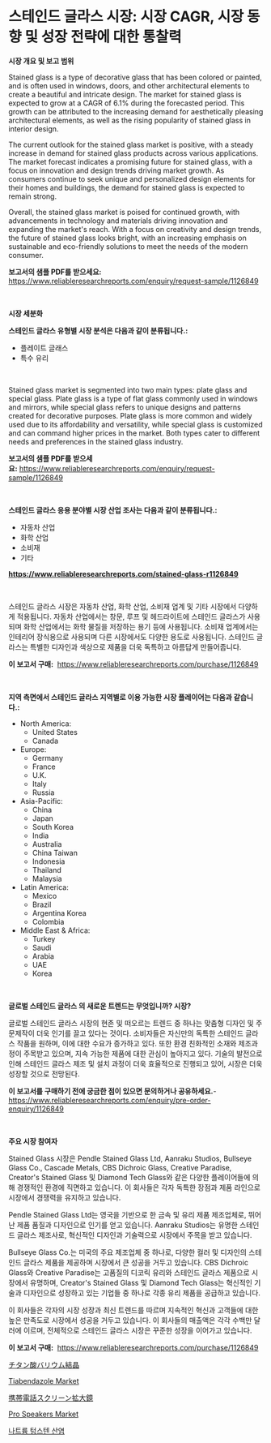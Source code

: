 <p><h1>스테인드 글라스 시장: 시장 CAGR, 시장 동향 및 성장 전략에 대한 통찰력</h1></p><p><strong>시장 개요 및 보고 범위</strong></p>
<p><p>Stained glass is a type of decorative glass that has been colored or painted, and is often used in windows, doors, and other architectural elements to create a beautiful and intricate design. The market for stained glass is expected to grow at a CAGR of 6.1% during the forecasted period. This growth can be attributed to the increasing demand for aesthetically pleasing architectural elements, as well as the rising popularity of stained glass in interior design.</p><p>The current outlook for the stained glass market is positive, with a steady increase in demand for stained glass products across various applications. The market forecast indicates a promising future for stained glass, with a focus on innovation and design trends driving market growth. As consumers continue to seek unique and personalized design elements for their homes and buildings, the demand for stained glass is expected to remain strong.</p><p>Overall, the stained glass market is poised for continued growth, with advancements in technology and materials driving innovation and expanding the market's reach. With a focus on creativity and design trends, the future of stained glass looks bright, with an increasing emphasis on sustainable and eco-friendly solutions to meet the needs of the modern consumer.</p></p>
<p><strong>보고서의 샘플 PDF를 받으세요:</strong> <a href="https://www.reliableresearchreports.com/enquiry/request-sample/1126849">https://www.reliableresearchreports.com/enquiry/request-sample/1126849</a></p>
<p>&nbsp;</p>
<p><strong>시장 세분화</strong></p>
<p><strong>스테인드 글라스 유형별 시장 분석은 다음과 같이 분류됩니다.:</strong></p>
<p><ul><li>플레이트 글래스</li><li>특수 유리</li></ul></p>
<p>&nbsp;</p>
<p><p>Stained glass market is segmented into two main types: plate glass and special glass. Plate glass is a type of flat glass commonly used in windows and mirrors, while special glass refers to unique designs and patterns created for decorative purposes. Plate glass is more common and widely used due to its affordability and versatility, while special glass is customized and can command higher prices in the market. Both types cater to different needs and preferences in the stained glass industry.</p></p>
<p><strong>보고서의 샘플 PDF를 받으세요:</strong>&nbsp;<a href="https://www.reliableresearchreports.com/enquiry/request-sample/1126849">https://www.reliableresearchreports.com/enquiry/request-sample/1126849</a></p>
<p>&nbsp;</p>
<p><strong> 스테인드 글라스 응용 분야별 시장 산업 조사는 다음과 같이 분류됩니다.:</strong></p>
<p><ul><li>자동차 산업</li><li>화학 산업</li><li>소비재</li><li>기타</li></ul></p>
<p><strong><a href="https://www.reliableresearchreports.com/stained-glass-r1126849">https://www.reliableresearchreports.com/stained-glass-r1126849</a></strong></p>
<p>&nbsp;</p>
<p><p>스테인드 글라스 시장은 자동차 산업, 화학 산업, 소비재 업계 및 기타 시장에서 다양하게 적용됩니다. 자동차 산업에서는 창문, 루프 및 헤드라이트에 스테인드 글라스가 사용되며 화학 산업에서는 화학 물질을 저장하는 용기 등에 사용됩니다. 소비재 업계에서는 인테리어 장식용으로 사용되며 다른 시장에서도 다양한 용도로 사용됩니다. 스테인드 글라스는 특별한 디자인과 색상으로 제품을 더욱 독특하고 아름답게 만들어줍니다.</p></p>
<p><strong>이 보고서 구매:</strong>&nbsp; <a href="https://www.reliableresearchreports.com/purchase/1126849">https://www.reliableresearchreports.com/purchase/1126849</a></p>
<p>&nbsp;</p>
<p><strong>지역 측면에서 스테인드 글라스 지역별로 이용 가능한 시장 플레이어는 다음과 같습니다.:</strong></p>
<p><ul>
    <li>
        North America:
        <ul>
            <li>United States</li>
            <li>Canada</li>
        </ul>
    </li>
    <li>
        Europe:
        <ul>
            <li>Germany</li>
            <li>France</li>
            <li>U.K.</li>
            <li>Italy</li>
            <li>Russia</li>
        </ul>
    </li>
    <li>
        Asia-Pacific:
        <ul>
            <li>China</li>
            <li>Japan</li>
            <li>South Korea</li>
            <li>India</li>
            <li>Australia</li>
            <li>China Taiwan</li>
            <li>Indonesia</li>
            <li>Thailand</li>
            <li>Malaysia</li>
        </ul>
    </li>
    <li>
        Latin America:
        <ul>
            <li>Mexico</li>
            <li>Brazil</li>
            <li>Argentina Korea</li>
            <li>Colombia</li>
        </ul>
    </li>
    <li>
        Middle East & Africa:
        <ul>
            <li>Turkey</li>
            <li>Saudi</li>
            <li>Arabia</li>
            <li>UAE</li>
            <li>Korea</li>
        </ul>
    </li>
    </ul></p>
<p>&nbsp;</p>
<p><strong>글로벌 스테인드 글라스 의 새로운 트렌드는 무엇입니까? 시장?</strong></p>
<p><p>글로벌 스테인드 글라스 시장의 현존 및 떠오르는 트렌드 중 하나는 맞춤형 디자인 및 주문제작이 더욱 인기를 끌고 있다는 것이다. 소비자들은 자신만의 독특한 스테인드 글라스 작품을 원하며, 이에 대한 수요가 증가하고 있다. 또한 환경 친화적인 소재와 제조과정이 주목받고 있으며, 지속 가능한 제품에 대한 관심이 높아지고 있다. 기술의 발전으로 인해 스테인드 글라스 제조 및 설치 과정이 더욱 효율적으로 진행되고 있어, 시장은 더욱 성장할 것으로 전망된다.</p></p>
<p><strong>이 보고서를 구매하기 전에 궁금한 점이 있으면 문의하거나 공유하세요.</strong>- <a href="https://www.reliableresearchreports.com/enquiry/pre-order-enquiry/1126849">https://www.reliableresearchreports.com/enquiry/pre-order-enquiry/1126849</a></p>
<p>&nbsp;</p>
<p><strong>주요 시장 참여자</strong></p>
<p><p>Stained Glass 시장은 Pendle Stained Glass Ltd, Aanraku Studios, Bullseye Glass Co., Cascade Metals, CBS Dichroic Glass, Creative Paradise, Creator's Stained Glass 및 Diamond Tech Glass와 같은 다양한 플레이어들에 의해 경쟁적인 환경에 직면하고 있습니다. 이 회사들은 각자 독특한 장점과 제품 라인으로 시장에서 경쟁력을 유지하고 있습니다.</p><p>Pendle Stained Glass Ltd는 영국을 기반으로 한 금속 및 유리 제품 제조업체로, 뛰어난 제품 품질과 디자인으로 인기를 얻고 있습니다. Aanraku Studios는 유명한 스테인드 글라스 제조사로, 혁신적인 디자인과 기술력으로 시장에서 주목을 받고 있습니다.</p><p>Bullseye Glass Co.는 미국의 주요 제조업체 중 하나로, 다양한 컬러 및 디자인의 스테인드 글라스 제품을 제공하며 시장에서 큰 성공을 거두고 있습니다. CBS Dichroic Glass와 Creative Paradise는 고품질의 디코릭 유리와 스테인드 글라스 제품으로 시장에서 유명하며, Creator's Stained Glass 및 Diamond Tech Glass는 혁신적인 기술과 디자인으로 성장하고 있는 기업들 중 하나로 각종 유리 제품을 공급하고 있습니다.</p><p>이 회사들은 각자의 시장 성장과 최신 트렌드를 따르며 지속적인 혁신과 고객들에 대한 높은 만족도로 시장에서 성공을 거두고 있습니다. 이 회사들의 매출액은 각각 수백만 달러에 이르며, 전체적으로 스테인드 글라스 시장은 꾸준한 성장을 이어가고 있습니다.</p></p>
<p><strong>이 보고서 구매:</strong>&nbsp;&nbsp;<a href="https://www.reliableresearchreports.com/purchase/1126849">https://www.reliableresearchreports.com/purchase/1126849</a></p>
<p><p><a href="https://github.com/EthanMorar2011/Market-Research-Report-List-1/blob/main/391846226632.md">チタン酸バリウム結晶</a></p><p><a href="https://issuu.com/reportprime-2/docs/tiabendazole-market-size-2030.pptx">Tiabendazole Market</a></p><p><a href="https://github.com/oafhukehf4709715/Market-Research-Report-List-1/blob/main/792997426633.md">携帯電話スクリーン拡大鏡</a></p><p><a href="https://github.com/joannagoyvaerts/Market-Research-Report-List-2/blob/main/pro-speakers-market.md">Pro Speakers Market</a></p><p><a href="https://github.com/vsckjg50460/Market-Research-Report-List-1/blob/main/169323624665.md">나트륨 텅스텐 산염</a></p></p>